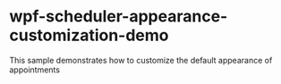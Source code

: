 # wpf-scheduler-appearance-customization-demo
This sample demonstrates how to customize the default appearance of appointments
